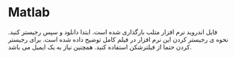 # Matlab
فایل اندروید نرم افزار متلب بارگذاری شده است. ابتدا دانلود و سپس رجیستر کنید. نحوه ی رجیستر کردن این نرم افزار در فیلم کامل توضیح داده شده است. برای رجیستر کردن حتما از فیلترشکن استفاده کنید.
همچنین نیاز به یک ایمیل می باشد.
